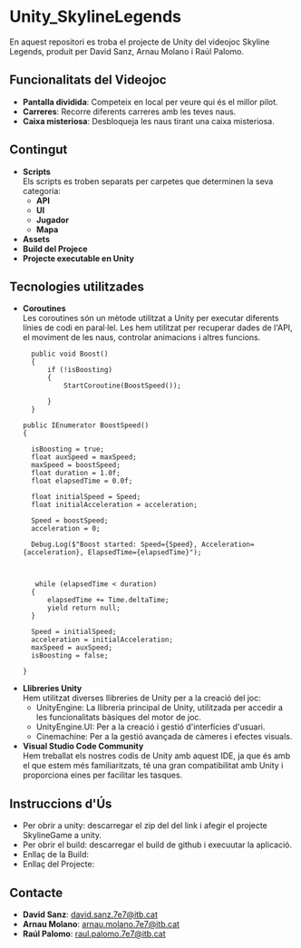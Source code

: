 
# Unity_SkylineLegends
En aquest repositori es troba el projecte de Unity del videojoc Skyline Legends, produit per David Sanz, Arnau Molano i Raúl Palomo.

## Funcionalitats del Videojoc
- **Pantalla dividida**: Competeix en local per veure qui és el millor pilot.
- **Carreres**: Recorre diferents carreres amb les teves naus.
- **Caixa misteriosa**: Desbloqueja les naus tirant una caixa misteriosa.

## Contingut
- **Scripts**  
  Els scripts es troben separats per carpetes que determinen la seva categoria:
  - **API**
  - **UI**
  - **Jugador**
  - **Mapa**
- **Assets**
- **Build del Projece**
- **Projecte executable en Unity**

## Tecnologies utilitzades
- **Coroutines**  
  Les coroutines són un mètode utilitzat a Unity per executar diferents línies de codi en paral·lel. Les hem utilitzat per recuperar dades de l'API, el moviment de les naus, controlar animacions i altres funcions.
  ~~~
 	public void Boost()
	{
		if (!isBoosting)
		{
			StartCoroutine(BoostSpeed());
           
        }
	}
  ~~~
  ~~~
  public IEnumerator BoostSpeed()
  {
  
	isBoosting = true;
	float auxSpeed = maxSpeed;
	maxSpeed = boostSpeed;
	float duration = 1.0f;
	float elapsedTime = 0.0f;

	float initialSpeed = Speed;
	float initialAcceleration = acceleration;

	Speed = boostSpeed;
	acceleration = 0;

	Debug.Log($"Boost started: Speed={Speed}, Acceleration={acceleration}, ElapsedTime={elapsedTime}");

    

   	 while (elapsedTime < duration)
	{
		elapsedTime += Time.deltaTime;
		yield return null;
	}

	Speed = initialSpeed;
	acceleration = initialAcceleration;
	maxSpeed = auxSpeed;
	isBoosting = false;
   
  }
  ~~~
- **Llibreries Unity**  
Hem utilitzat diverses llibreries de Unity per a la creació del joc:
  - UnityEngine: La llibreria principal de Unity, utilitzada per accedir a les funcionalitats bàsiques del motor de joc.
  - UnityEngine.UI: Per a la creació i gestió d'interfícies d'usuari.
  - Cinemachine: Per a la gestió avançada de càmeres i efectes visuals.
- **Visual Studio Code Community**  
Hem treballat els nostres codis de Unity amb aquest IDE, ja que és amb el que estem més familiaritzats, té una gran compatibilitat amb Unity i proporciona eines per facilitar les tasques.

## Instruccions d'Ús
- Per obrir a unity: descarregar el zip del del link i afegir el projecte SkylineGame a unity.
- Per obrir el build: descarregar el build de github i execuutar la aplicació.
- Enllaç de la Build:
- Enllaç del Projecte:

## Contacte
- **David Sanz**: [david.sanz.7e7@itb.cat](mailto:david.sanz.7e7@itb.cat)
- **Arnau Molano**: [arnau.molano.7e7@itb.cat](mailto:arnau.molano.7e7@itb.cat)
- **Raúl Palomo**: [raul.palomo.7e7@itb.cat](mailto:raul.palomo.7e7@itb.cat)

